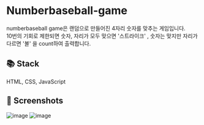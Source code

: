 # Numberbaseball-game
numberbaseball game은 랜덤으로 만들어진 4자리 숫자를 맞추는 게임입니다. <br />
10번의 기회로 제한되면 숫자, 자리가 모두 맞으면 '스트라이크' , 숫자는 맞지만 자리가 다르면 '볼' 을 count하여 출력합니다.
## 📚 Stack
HTML, CSS, JavaScript
## 📸 Screenshots
![image](https://user-images.githubusercontent.com/70693728/94250762-9c258480-ff5c-11ea-9ab1-b16d02801ad1.png)
![image](https://user-images.githubusercontent.com/70693728/94250825-b0698180-ff5c-11ea-9cb9-1cd77ed2f99e.png)
